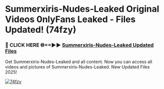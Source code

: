# Summerxiris-Nudes-Leaked Original Videos 0nlyFans Leaked - Files Updated! (74fzy)

<h3>🔴 CLICK HERE 🌐==►► <a href="https://tinyurl.com/yrmya6cz" rel="nofollow">Summerxiris-Nudes-Leaked Updated Files</a></h3>

Get Summerxiris-Nudes-Leaked and all content. Now you can access all videos and pictures of Summerxiris-Nudes-Leaked. New Updated Files 2025!

[![74fzy](https://i.imgur.com/FMdXYCs.gif)](https://tinyurl.com/yrmya6cz)
